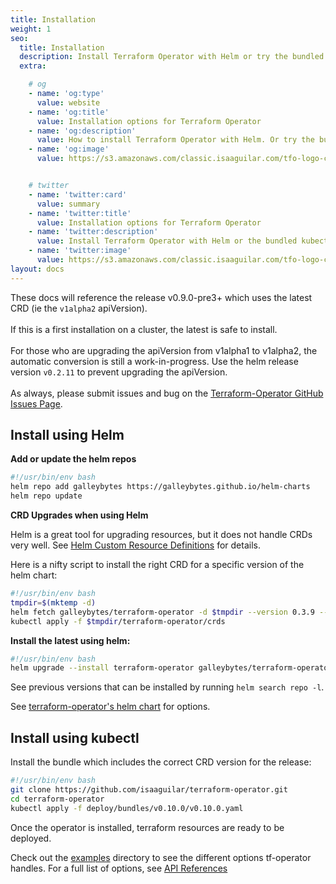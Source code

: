 ```yaml
---
title: Installation
weight: 1
seo:
  title: Installation
  description: Install Terraform Operator with Helm or try the bundled kubectl manifest.
  extra:

    # og
    - name: 'og:type'
      value: website
    - name: 'og:title'
      value: Installation options for Terraform Operator
    - name: 'og:description'
      value: How to install Terraform Operator with Helm. Or try the bundled manifest for a simple kubectl installation.
    - name: 'og:image'
      value: https://s3.amazonaws.com/classic.isaaguilar.com/tfo-logo-cir.png


    # twitter
    - name: 'twitter:card'
      value: summary
    - name: 'twitter:title'
      value: Installation options for Terraform Operator
    - name: 'twitter:description'
      value: Install Terraform Operator with Helm or the bundled kubectl manifest.
    - name: 'twitter:image'
      value: https://s3.amazonaws.com/classic.isaaguilar.com/tfo-logo-cir.png
layout: docs
---
```


<!--<div class="important">

</div>-->

<div class="important">
These docs will reference the release v0.9.0-pre3+ which uses the latest CRD (ie the <code>v1alpha2</code> apiVersion).
<br/><br/>
If this is a first installation on a cluster, the latest is safe to install.
<br/><br/>
For those who are upgrading the apiVersion from v1alpha1 to v1alpha2, the automatic conversion is still a
work-in-progress. Use the helm release version <code>v0.2.11</code> to prevent upgrading the apiVersion.
<br/><br/>
As always, please submit issues and bug on the <a href="https://github.com/isaaguilar/terraform-operator/issues">Terraform-Operator GitHub Issues Page</a>.
</div>

## Install using Helm

**Add or update the helm repos**

```bash
#!/usr/bin/env bash
helm repo add galleybytes https://galleybytes.github.io/helm-charts
helm repo update
```

**CRD Upgrades when using Helm**

Helm is a great tool for upgrading resources, but it does not handle CRDs very well. See [Helm Custom Resource Definitions](https://helm.sh/docs/chart_best_practices/custom_resource_definitions/#method-1-let-helm-do-it-for-you) for details.

Here is a nifty script to install the right CRD for a specific version of the helm chart:

```bash
#!/usr/bin/env bash
tmpdir=$(mktemp -d)
helm fetch galleybytes/terraform-operator -d $tmpdir --version 0.3.9 --untar
kubectl apply -f $tmpdir/terraform-operator/crds
```

**Install the latest using helm:**

```bash
#!/usr/bin/env bash
helm upgrade --install terraform-operator galleybytes/terraform-operator --version 0.3.9 --namespace tf-system --create-namespace
```

See previous versions that can be installed by running `helm search repo -l`.

<div class="note">
See <a href="https://github.com/isaaguilar/helm-charts/tree/master/charts/terraform-operator">terraform-operator's helm chart</a> for options.
</div>



## Install using kubectl

Install the bundle which includes the correct CRD version for the release:

```bash
#!/usr/bin/env bash
git clone https://github.com/isaaguilar/terraform-operator.git
cd terraform-operator
kubectl apply -f deploy/bundles/v0.10.0/v0.10.0.yaml
```

Once the operator is installed, terraform resources are ready to be deployed.

Check out the [examples](https://github.com/isaaguilar/terraform-operator/tree/master/examples) directory to see the different options tf-operator handles. For a full list of options, see [API References](/docs/references/latest)